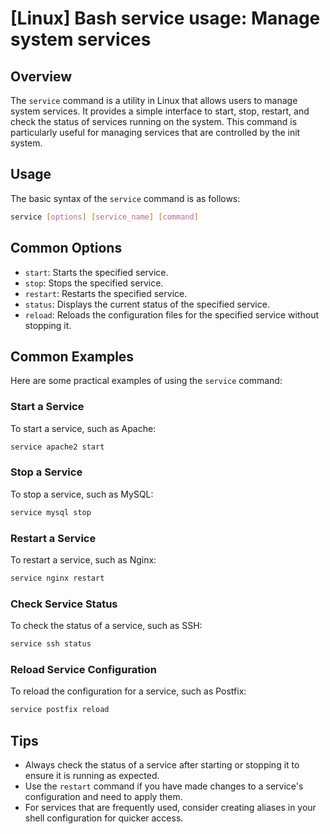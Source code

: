 # [Linux] Bash service usage: Manage system services

## Overview
The `service` command is a utility in Linux that allows users to manage system services. It provides a simple interface to start, stop, restart, and check the status of services running on the system. This command is particularly useful for managing services that are controlled by the init system.

## Usage
The basic syntax of the `service` command is as follows:

```bash
service [options] [service_name] [command]
```

## Common Options
- `start`: Starts the specified service.
- `stop`: Stops the specified service.
- `restart`: Restarts the specified service.
- `status`: Displays the current status of the specified service.
- `reload`: Reloads the configuration files for the specified service without stopping it.

## Common Examples
Here are some practical examples of using the `service` command:

### Start a Service
To start a service, such as Apache:

```bash
service apache2 start
```

### Stop a Service
To stop a service, such as MySQL:

```bash
service mysql stop
```

### Restart a Service
To restart a service, such as Nginx:

```bash
service nginx restart
```

### Check Service Status
To check the status of a service, such as SSH:

```bash
service ssh status
```

### Reload Service Configuration
To reload the configuration for a service, such as Postfix:

```bash
service postfix reload
```

## Tips
- Always check the status of a service after starting or stopping it to ensure it is running as expected.
- Use the `restart` command if you have made changes to a service's configuration and need to apply them.
- For services that are frequently used, consider creating aliases in your shell configuration for quicker access.